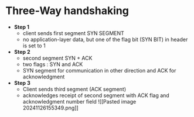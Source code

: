 # Three-Way handshaking
- **Step 1**
  - client sends first segment SYN SEGMENT
  - no application-layer data, but one of the flag bit (SYN BIT) in header is set to 1
- **Step 2**
  - second segment SYN + ACK 
  - two flags : SYN and ACK
  - SYN segment for communication in other direction and ACK for acknowledgment
- **Step 3**
  - Client sends third segment (ACK segment)
  - acknowledges receipt of second segment with ACK flag and acknowledgment number field
![[Pasted image 20241126155349.png]]


